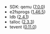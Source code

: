 - SDK: qemu ([7.0.0](https://wiki.qemu.org/ChangeLog/7.0))
- e2fsprogs ([1.46.5](http://e2fsprogs.sourceforge.net/e2fsprogs-release.html#1.46.5))
- ldb ([2.4.1](https://gitlab.com/samba-team/samba/-/commit/a795e0c84597aa045d011e663dbad3cdabf0f1e6))
- talloc ([2.3.3](https://gitlab.com/samba-team/samba/-/commit/bc1ee7ca0640f0136e5af7dcc4ca8ed0a5893053))
- tevent ([0.11.0](https://gitlab.com/samba-team/samba/-/commit/de4e8a1af9564f6056f9af90867c2f013449051c))
